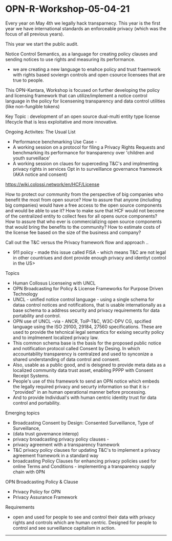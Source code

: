 # OPN-R-Workshop-05-04-21

Every year on May 4th we legally hack transparnecy.  This year is the first year we have international standards an enforceable privacy (which was the focus of all previous years).  

This year we start the public audit. 


Notice Control Semantics, as a language for creating policy clauses and sending notices to use rights and measuring its performance. 

- we are creating a new language to enahce policy and trust fraemwork with rights based soviergn controls and open csource licensees that are true to people. 

This OPN-Kantara, Workshop is focused on further developing the policy and licensing framework that can utilize/implement a notice control language in the policy for licensening transparency and data control utilities (like non-fungible tokens) 

Key Topic :  development of an open source dual-multi entity type license lifecycle that is less exploitative and more innovative. 

Ongoing Activites: The Usual List
- Performance benchmarking Use Case - 
- A working session on a protocol for filing a Privacy Rights Requests and benchmarking its performance for transparency over 'children and youth surveillace'
- A working session on claues for superceding T&C's and implmenting privacy rights in services 
Opt in to surveillance governance framework (AKA notice and consent) 

https://wiki.colossi.network/en/HCF/License

How to protect our community from the perspective of big companies who benefit the most from open source?
How to assure that anyone (including big companies) would have a free access to the open source components and would be able to use it?
How to make sure that HCF would not become of the centralized entity to collect fees for all opens ource components?
How to assure that who ever is commercializing open source components that would bring the benefits to the community?
How to estimate costs of the license fee based on the size of the business and company?

Call out the T&C versus the Privacy framework flow and approach ..
- 911 poiicy - made this issue called FISA - which means T&C are not legal in other countriues and dont provide enough privacy and identiyt control in the US>


Topics
- Human Collosus Licenseing with UNCL
- OPN Broadcasting for Policy & License Frameworks for Purpose Driven Technology 
- UNCL - unified notice control language - using a single schema for dataa control notices and notifications,   that is usable internationally as a base schema to a address security and privacy requirements for data portability and control. 
- OPN use of UNCL  -via - ANCR, ToiP-T&C, W3C-DPV CG, spcified language using the ISO 29100, 29184, 27560 specifications. These are used to provide the tehcnical legal semantics for exising security policy and to implmenent localized privacy law. 
-  This common schema base is the basis for the proposed public notice and notification protocol called Consent by Desing. In which accountability transparency is centralzed and used to synconize a shared understanding of data control and consent. 
-  Also, usable as a public good, and is deisgned to provide meta data as a localized community data trust asset, enabling PPPP with  Consent Receipt Systems. 
- People's use of this framework to send an OPN  notice which embeds the legally required privacy and securty information so that it is r "provided" in an human operational manner before processing.  
- And to provide Individual's with human centric identity trust for data control and portability. 

Emerging topics
- Broadcasting Consent by Design: Consented Surveillance, Type of Surveillance, 
- (data trust governance interop)
 - privacy broadcasting  privacy policy clauses - 
 - privacy agreement with a transparency framework 
 - T&C privacy policy clauses for updating T&C's to implement a privacy agreement framework in a standard way
 - broadcasting Policy Clauses for enhancing privacy policies used for online Terms and Conditions - implementing a transparency supply chain with 0PN
 

 OPN Broadcasting Policy & Clause
 - Privacy Policy for OPN
 - Privacy Assurance Framework
 
 
 Requirements 
-  open and used for people to see and control their data with privacy rights and controls which are human centric.  Designed for people to control and see   surveillance capitalism in action. 




-- -
